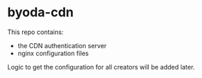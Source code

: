 # byoda-cdn
This repo contains:
- the CDN authentication server
- nginx configuration files

Logic to get the configuration for all creators will be added later.